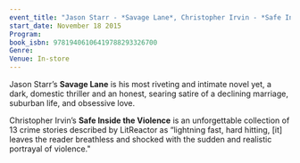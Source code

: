 ```yaml
---
event_title: "Jason Starr - *Savage Lane*, Christopher Irvin - *Safe Inside the Violence*"
start_date: November 18 2015
Program: 
book_isbn: 97819406106419788293326700
Genre: 
Venue: In-store
---
```

Jason Starr’s **Savage Lane** is his most riveting and intimate novel yet, a dark, domestic thriller and an honest, searing satire of a declining marriage, suburban life, and obsessive love.

Christopher Irvin’s **Safe Inside the Violence** is an unforgettable collection of 13 crime stories described by LitReactor as “lightning fast, hard hitting, [it] leaves the reader breathless and shocked with the sudden and realistic portrayal of violence."
